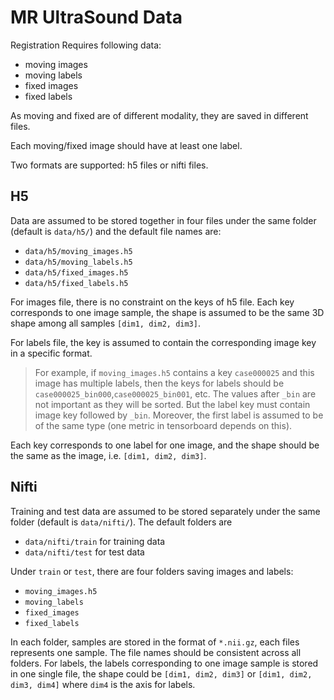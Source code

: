 # MR UltraSound Data

Registration Requires following data:
- moving images
- moving labels
- fixed images
- fixed labels

As moving and fixed are of different modality, they are saved in different files.

Each moving/fixed image should have at least one label.

Two formats are supported: h5 files or nifti files.

## H5

Data are assumed to be stored together in four files under the same folder (default is `data/h5/`) 
and the default file names are:
- `data/h5/moving_images.h5`
- `data/h5/moving_labels.h5`
- `data/h5/fixed_images.h5`
- `data/h5/fixed_labels.h5`

For images file, there is no constraint on the keys of h5 file. Each key corresponds to one image sample, 
the shape is assumed to be the same 3D shape among all samples `[dim1, dim2, dim3]`.

For labels file, the key is assumed to contain the corresponding image key in a specific format.
> For example, if `moving_images.h5` contains a key `case000025` and this image has multiple labels, 
> then the keys for labels should be `case000025_bin000`,`case000025_bin001`, etc.
> The values after `_bin` are not important as they will be sorted.
> But the label key must contain image key followed by `_bin`. 
> Moreover, the first label is assumed to be of the same type (one metric in tensorboard depends on this).

Each key corresponds to one label for  one image, and the shape should be the same as the image, 
i.e. `[dim1, dim2, dim3]`.

## Nifti
Training and test data are assumed to be stored separately under the same folder (default is `data/nifti/`).
The default folders are
- `data/nifti/train` for training data
- `data/nifti/test` for test data

Under `train` or `test`, there are four folders saving images and labels:
- `moving_images.h5`
- `moving_labels`
- `fixed_images`
- `fixed_labels`

In each folder, samples are stored in the format of `*.nii.gz`, each files represents one sample.
The file names should be consistent across all folders.
For labels, the labels corresponding to one image sample is stored in one single file,
the shape could be `[dim1, dim2, dim3]` or `[dim1, dim2, dim3, dim4]` where `dim4` is the axis for labels.
